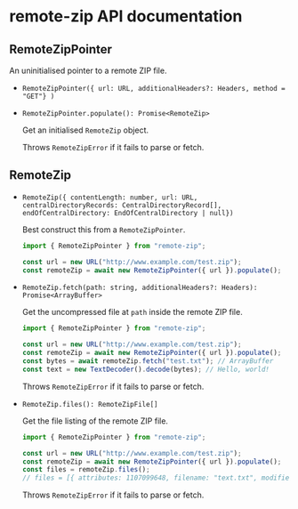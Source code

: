 # remote-zip API documentation

## RemoteZipPointer

An uninitialised pointer to a remote ZIP file.

- `RemoteZipPointer({ url: URL, additionalHeaders?: Headers, method = "GET"} )`

- `RemoteZipPointer.populate(): Promise<RemoteZip>`

  Get an initialised `RemoteZip` object.

  Throws `RemoteZipError` if it fails to parse or fetch.

## RemoteZip

- `RemoteZip({ contentLength: number, url: URL, centralDirectoryRecords: CentralDirectoryRecord[], endOfCentralDirectory: EndOfCentralDirectory | null})`

  Best construct this from a `RemoteZipPointer`.

  ```ts
  import { RemoteZipPointer } from "remote-zip";

  const url = new URL("http://www.example.com/test.zip");
  const remoteZip = await new RemoteZipPointer({ url }).populate();
  ```

- `RemoteZip.fetch(path: string, additionalHeaders?: Headers): Promise<ArrayBuffer>`

  Get the uncompressed file at `path` inside the remote ZIP file.

  ```ts
  import { RemoteZipPointer } from "remote-zip";

  const url = new URL("http://www.example.com/test.zip");
  const remoteZip = await new RemoteZipPointer({ url }).populate();
  const bytes = await remoteZip.fetch("test.txt"); // ArrayBuffer
  const text = new TextDecoder().decode(bytes); // Hello, world!
  ```

  Throws `RemoteZipError` if it fails to parse or fetch.

- `RemoteZip.files(): RemoteZipFile[]`

  Get the file listing of the remote ZIP file.

  ```ts
  import { RemoteZipPointer } from "remote-zip";

  const url = new URL("http://www.example.com/test.zip");
  const remoteZip = await new RemoteZipPointer({ url }).populate();
  const files = remoteZip.files();
  // files = [{ attributes: 1107099648, filename: "text.txt", modified: "2021-06-17T12:28:02", size: 14 }]
  ```

  Throws `RemoteZipError` if it fails to parse or fetch.
